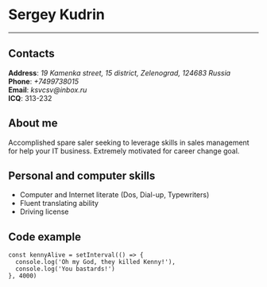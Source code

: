 <!-- Имя и фамилия
Контакты для связи
Краткая информация о себе (ваша цель и приоритеты, подчеркните свои сильные стороны, расскажите о своём опыте работы, если опыта работы нет, расскажите о своём стремлении учиться и узнавать новое)
Навыки (языки программирования, фреймворки, методологии, системы контроля версий и инструменты разработки, которыми вы владеете)
Примеры кода
Опыт работы. Junior Dev может перечислить учебные проекты с указанием использованных навыков и ссылками на исходный код.
Образование (включая пройденные курсы и тренинги)
Английский язык (уровень английского языка, если была языковая практика, расскажите о ней) -->

# Sergey Kudrin

---

## Contacts

**Address**: _19 Kamenka street, 15 district, Zelenograd, 124683 Russia_  
**Phone**: _+7499738015_  
**Email**: _ksvcsv@inbox.ru_  
**ICQ**: 313-232

## About me

Accomplished spare saler seeking to leverage skills in sales management for help your IT business. Extremely motivated for career change goal.

## Personal and computer skills

- Computer and Internet literate (Dos, Dial-up, Typewriters)
- Fluent translating ability
- Driving license

## Code example

```
const kennyAlive = setInterval(() => {
  console.log('Oh my God, they killed Kenny!'),
  console.log('You bastards!')
}, 4000)
```
